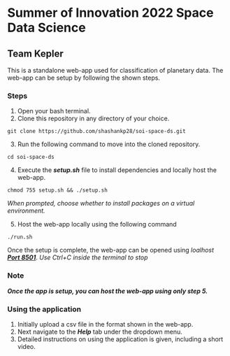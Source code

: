 # Summer of Innovation 2022 Space Data Science

## Team Kepler

This is a standalone web-app used for classification of planetary data. The web-app can be setup by following the shown steps.

### Steps

1. Open your bash terminal.
2. Clone this repository in any directory of your choice.

```
git clone https://github.com/shashankp28/soi-space-ds.git
```

3. Run the following command to move into the cloned repository.

```
cd soi-space-ds
```

4. Execute the **_setup.sh_** file to install dependencies and locally host the web-app.

```
chmod 755 setup.sh && ./setup.sh
```

_When prompted, choose whether to install packages on a virtual environment._

5. Host the web-app locally using the following command

```
./run.sh
```

Once the setup is complete, the web-app can be opened using _loalhost_ **_[Port 8501](http://192.168.0.103:8501)_**.
_Use Ctrl+C inside the terminal to stop_

### Note

**_Once the app is setup, you can host the web-app using only step 5._**

### Using the application

1. Initially upload a csv file in the format shown in the web-app.
2. Next navigate to the **_Help_** tab under the dropdown menu.
3. Detailed instructions on using the application is given, including a short video.
